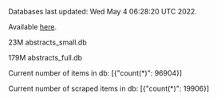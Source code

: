 Databases last updated: Wed May  4 06:28:20 UTC 2022. 

Available [here](https://github.com/cbeauhilton/ash-db/releases).


23M	abstracts_small.db

179M	abstracts_full.db

Current number of items in db:
[{"count(*)": 96904}]

Current number of scraped items in db:
[{"count(*)": 19906}]
